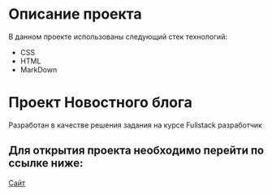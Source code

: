 # Описание проекта
В данном проекте использованы следующий стек технологий:
* CSS
* HTML
* MarkDown
# Проект Новостного блога
Разработан в качестве решения задания на курсе Fullstack разработчик
## Для открытия проекта необходимо перейти по ссылке ниже:
[Сайт](https://maderami.github.io/taskcss/#)
